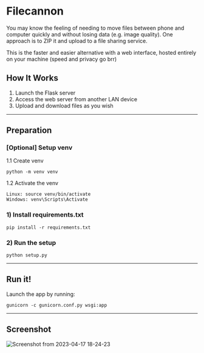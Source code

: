 # Filecannon

You may know the feeling of needing to move files between phone and computer quickly and without losing data (e.g. image quality). One approach is to ZIP it and upload to a file sharing service.

This is the faster and easier alternative with a web interface, hosted entirely on your machine (speed and privacy go brr)


## How It Works
1. Launch the Flask server
2. Access the web server from another LAN device
3. Upload and download files as you wish

---

## Preparation
### [Optional] Setup venv
1.1 Create venv

    python -m venv venv

1.2 Activate the venv

    Linux: source venv/bin/activate
    Windows: venv\Scripts\Activate

### 1) Install requirements.txt
    pip install -r requirements.txt

### 2) Run the setup
    python setup.py

---

## Run it!
Launch the app by running:

    gunicorn -c gunicorn.conf.py wsgi:app

---

## Screenshot

![Screenshot from 2023-04-17 18-24-23](https://user-images.githubusercontent.com/120788835/232559023-be7217af-71ad-441a-994f-12fc0781590b.png)